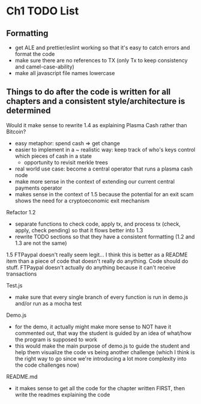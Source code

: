# Ch1 TODO List


## Formatting
- get ALE and prettier/eslint working so that it's easy to catch errors and format the code
- make sure there are no references to TX (only Tx to keep consistency and camel-case-ability)
- make all javascript file names lowercase


## Things to do after the code is written for all chapters and a consistent style/architecture is determined

Would it make sense to rewrite 1.4 as explaining Plasma Cash rather than Bitcoin?
- easy metaphor: spend cash => get change
- easier to implement in a ~ realistic way: keep track of who's keys control which pieces of cash in a state
	- opportunity to revisit merkle trees
- real world use case: become a central operator that runs a plasma cash node
- make more sense in the context of extending our current central payments operator
- makes sense in the context of 1.5 because the potential for an exit scam shows the need for a cryptoeconomic exit mechanism

Refactor 1.2
- separate functions to check code, apply tx, and process tx (check, apply, check pending) so that it flows better into 1.3
- rewrite TODO sections so that they have a consistent formatting (1.2 and 1.3 are not the same)

1.5 FTPaypal doesn't really seem legit... I think this is better as a README item than a piece of code that doesn't really do anything. Code should do stuff. FTPaypal doesn't actually do anything because it can't receive transactions

Test.js
- make sure that every single branch of every function is run in demo.js and/or run as a mocha test

Demo.js
- for the demo, it actually might make more sense to NOT have it commented out, that way the student is guided by an idea of what/how the program is supposed to work
- this would make the main purpose of demo.js to guide the student and help them visualize the code vs being another challenge (which I think is the right way to go since we're introducing a lot more complexity into the code challenges now)

README.md
- it makes sense to get all the code for the chapter written FIRST, then write the readmes explaining the code
